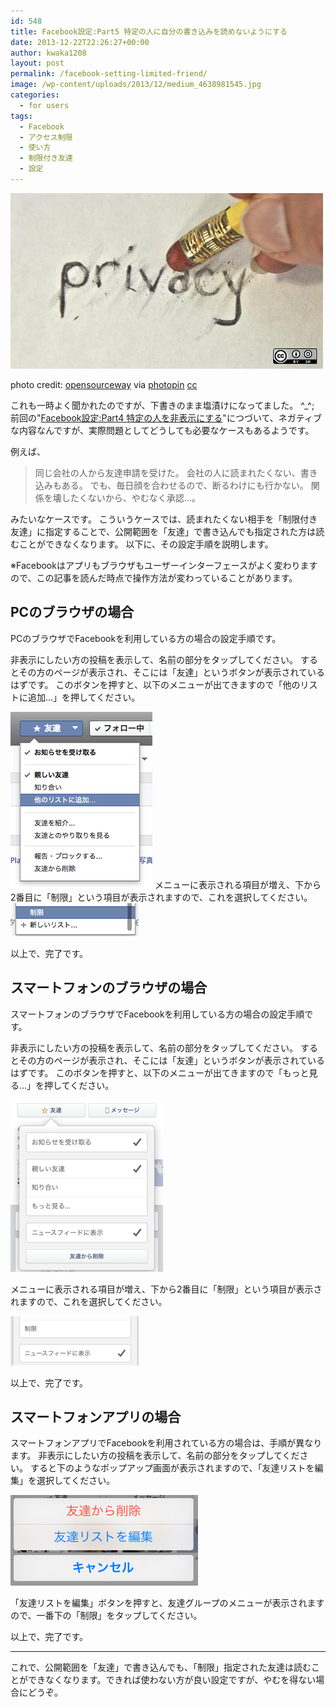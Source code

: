 ```yaml
---
id: 548
title: Facebook設定:Part5 特定の人に自分の書き込みを読めないようにする
date: 2013-12-22T22:26:27+00:00
author: kwaka1208
layout: post
permalink: /facebook-setting-limited-friend/
image: /wp-content/uploads/2013/12/medium_4638981545.jpg
categories:
  - for users
tags:
  - Facebook
  - アクセス制限
  - 使い方
  - 制限付き友達
  - 設定
---
```

<img class="alignnone size-full wp-image-623" alt="privacy" src="/assets/images/2013/12/medium_4638981545.jpg" width="500" height="281" />

photo credit: [opensourceway](http://www.flickr.com/photos/opensourceway/4638981545/) via [photopin](http://photopin.com) [cc](http://creativecommons.org/licenses/by-sa/2.0/)

これも一時よく聞かれたのですが、下書きのまま塩漬けになってました。 ^_^;
前回の"[Facebook設定:Part4 特定の人を非表示にする](/facebook-setting-hide-away/)"につづいて、ネガティブな内容なんですが、実際問題としてどうしても必要なケースもあるようです。

例えば、
<blockquote>同じ会社の人から友達申請を受けた。
会社の人に読まれたくない、書き込みもある。
でも、毎日顔を合わせるので、断るわけにも行かない。
関係を壊したくないから、やむなく承認...。</blockquote>
みたいなケースです。
こういうケースでは、読まれたくない相手を「制限付き友達」に指定することで、公開範囲を「友達」で書き込んでも指定された方は読むことができなくなります。
以下に、その設定手順を説明します。

※Facebookはアプリもブラウザもユーザーインターフェースがよく変わりますので、この記事を読んだ時点で操作方法が変わっていることがあります。
## PCのブラウザの場合
PCのブラウザでFacebookを利用している方の場合の設定手順です。

非表示にしたい方の投稿を表示して、名前の部分をタップしてください。
するとその方のページが表示され、そこには「友達」というボタンが表示されているはずです。
このボタンを押すと、以下のメニューが出てきますので「他のリストに追加...」を押してください。

<img class="alignnone size-full wp-image-609" alt="友達メニュー" src="/assets/images/2013/12/friend-menu.png" width="227" height="282" />
メニューに表示される項目が増え、下から2番目に「制限」という項目が表示されますので、これを選択してください。

<img class="alignnone size-full wp-image-610" alt="友達メニュー詳細" src="/assets/images/2013/12/friend-menu2.png" width="205" height="53" />

以上で、完了です。
## スマートフォンのブラウザの場合
スマートフォンのブラウザでFacebookを利用している方の場合の設定手順です。

非表示にしたい方の投稿を表示して、名前の部分をタップしてください。
するとその方のページが表示され、そこには「友達」というボタンが表示されているはずです。
このボタンを押すと、以下のメニューが出てきますので「もっと見る...」を押してください。

<img class="alignnone size-full wp-image-543" alt="スマートフォンのブラウザで制限設定する場合の画面" src="/assets/images/2013/11/smartphone.png" width="244" height="275" />

メニューに表示される項目が増え、下から2番目に「制限」という項目が表示されますので、これを選択してください。

<img class="alignnone size-full wp-image-613" alt="制限付き友達メニュー" src="/assets/images/2013/12/friend-menu3.png" width="205" height="79" />

以上で、完了です。
## スマートフォンアプリの場合
スマートフォンアプリでFacebookを利用されている方の場合は、手順が異なります。
非表示にしたい方の投稿を表示して、名前の部分をタップしてください。
すると下のようなポップアップ画面が表示されますので、「友達リストを編集」を選択してください。

<img class="alignnone size-full wp-image-614" alt="友達制限メニュー" src="/assets/images/2013/12/friend-menu4.png" width="300" height="145" />

「友達リストを編集」ボタンを押すと、友達グループのメニューが表示されますので、一番下の「制限」をタップしてください。

以上で、完了です。

<hr />

これで、公開範囲を「友達」で書き込んでも、「制限」指定された友達は読むことができなくなります。できれば使わない方が良い設定ですが、やむを得ない場合にどうぞ。